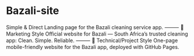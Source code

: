 # Bazali-site
Simple &amp; Direct  Landing page for the Bazali cleaning service app.  ⸻  🔹 Marketing Style  Official website for Bazali — South Africa’s trusted cleaning app: Clean. Simple. Reliable.  ⸻  🔹 Technical/Project Style  One-page mobile-friendly website for the Bazali app, deployed with GitHub Pages.
